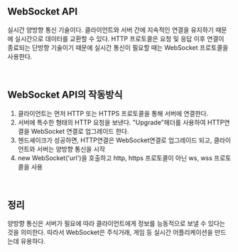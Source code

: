 ## WebSocket API
실시간 양방향 통신 기술이다. 클라이언트와 서버 간에 지속적인 연결을 유지하기 때문에 실시간으로 데이터를 교환할 수 있다.
HTTP 프로토콜은 요청 및 응답 이후 연결이 종료되는 단방향 기술이기 때문에 실시간 통신이 필요할 때는 WebSocket 프로토콜을 사용한다.


<br>


## WebSocket API의 작동방식
1. 클라이언트는 먼저 HTTP 또는 HTTPS 프로토콜을 통해 서버에 연결한다.
2. 서버에 특수한 형태의 HTTP 요청을 보낸다. "Upgrade"헤더를 사용하여 HTTP연결을 WebSocket 연결로 업그레이드 한다.
3. 헨드셰이크가 성공하면, HTTP연결은 WebSocket연결로 업그레이드 되고, 클라이언트와 서버는 양방향 통신을 시작
4. new WebSocket('url')을 호출하고 http, https 프로토콜이 아닌 ws, wss 프로토콜을 사용


<br>


## 정리
양방향 통신은 서버가 필요에 따라 클라이언트에게 정보를 능동적으로 보낼 수 있다는 것을 의미한다.
따라서 WebSocket은 주식거래, 게임 등 실시간 어플리케이션을 만드는데 유용하다.
